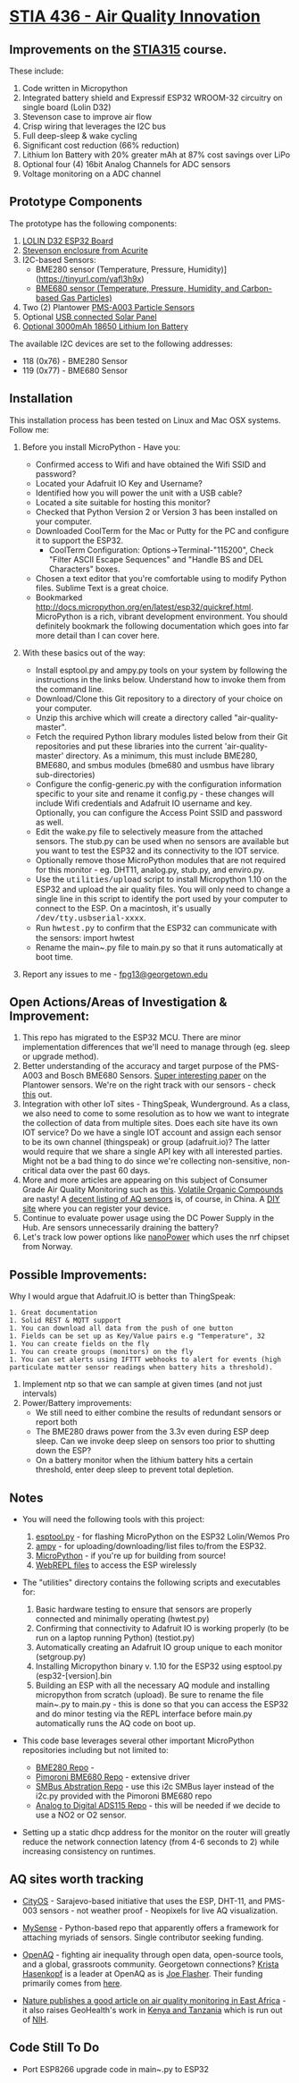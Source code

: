 # [STIA 436 - Air Quality Innovation](https://github.com/GeorgetownMakerHubOrg/air-quality/blob/master/Layla-905.jpg)

## Improvements on the [STIA315](https://github.com/colinmccormick/Georgetown_STIA315_AQ_monitor) course.   

These include:

1. Code written in Micropython
1. Integrated battery shield and Expressif ESP32 WROOM-32 circuitry on single board (Lolin D32)
1. Stevenson case to improve air flow
1. Crisp wiring that leverages the I2C bus
1. Full deep-sleep & wake cycling
1. Significant cost reduction (66% reduction)
1. Lithium Ion Battery with 20% greater mAh at 87% cost savings over LiPo
1. Optional four (4) 16bit Analog Channels for ADC sensors
1. Voltage monitoring on a ADC channel

## Prototype Components

The prototype has the following components:

1. [LOLIN D32 ESP32 Board ](https://wiki.wemos.cc/products:d32:d32)
1. [Stevenson enclosure from Acurite](https://tinyurl.com/y52xd67g)
1. I2C-based Sensors:
	- BME280 sensor (Temperature, Pressure, Humidity)](https://tinyurl.com/yafl3h9x)
	- [BME680 sensor (Temperature, Pressure, Humidity, and Carbon-based Gas Particles)](https://www.bosch-sensortec.com/bst/products/all_products/bme680)
1. Two (2) Plantower [PMS-A003 Particle Sensors](https://datasheet.lcsc.com/szlcsc/Beijing-Plantower-PMSA003-A_C132744.pdf)
1. Optional [USB connected Solar Panel](https://tinyurl.com/yad7xpcu)
1. [Optional 3000mAh 18650 Lithium Ion Battery](https://www.ebay.com/itm/202512035904)

The available I2C devices are set to the following addresses:

* 118 (0x76) - BME280 Sensor
* 119 (0x77) - BME680 Sensor

## Installation

This installation process has been tested on Linux and Mac OSX systems.  Follow me:

1. Before you install MicroPython - Have you:
	- Confirmed access to Wifi and have obtained the Wifi SSID and password?
	- Located your Adafruit IO Key and Username?
	- Identified how you will power the unit with a USB cable?
	- Located a site suitable for hosting this monitor?
	- Checked that Python Version 2 or Version 3 has been installed on your computer.
	- Downloaded CoolTerm for the Mac or Putty for the PC and configure it to support the ESP32.
		- CoolTerm Configuration: Options->Terminal-"115200", Check "Filter ASCII Escape Sequences" and "Handle BS and DEL Characters" boxes.
	- Chosen a text editor that you're comfortable using to modify Python files.  Sublime Text is a great choice.
	- Bookmarked http://docs.micropython.org/en/latest/esp32/quickref.html. MicroPython is a rich, vibrant development environment.  You should definitely bookmark the following documentation which goes into far more detail than I can cover here.
	

1. With these basics out of the way:

	- Install esptool.py and ampy.py tools on your system by following the instructions in the links below.  Understand how to invoke them from the command line.  
	- Download/Clone this Git repository to a directory of your choice on your computer.
	- Unzip this archive which will create a directory called "air-quality-master".
	- Fetch the required Python library modules listed below from their Git repositories and put these libraries into the current 'air-quality-master' directory.  As a minimum, this must include BME280, BME680, and smbus modules (bme680 and usmbus have library sub-directories)
	- Configure the config-generic.py with the configuration information specific to your site and rename it config.py - these changes will include Wifi credentials and Adafruit IO username and key. Optionally, you can configure the Access Point SSID and password as well.
	- Edit the wake.py file to selectively measure from the attached sensors.  The stub.py can be used when no sensors are available but you want to test the ESP32 and its connectivity to the IOT service.
	- Optionally remove those MicroPython modules that are not required for this monitor - eg. DHT11, analog.py, stub.py, and enviro.py.
	- Use the <span style="font-family:Courier;">utilities/upload</span> script to install Micropython 1.10 on the ESP32 and upload the air quality files.  You will only need to change a single line in this script to identify the port used by your computer to connect to the ESP.  On a macintosh, it's usually  <span style="font-family:Courier;">/dev/tty.usbserial-xxxx</span>.  
	- Run <span style="font-family:Courier;">hwtest.py</span> to confirm that the ESP32 can communicate with the sensors:
	     import hwtest
	- Rename the main\~.py file to main.py so that it runs automatically at boot time.

1. Report any issues to me - fpg13@georgetown.edu

## Open Actions/Areas of Investigation & Improvement:

1. This repo has migrated to the ESP32 MCU.   There are minor implementation differences that we'll need to manage through (eg. sleep or upgrade method).
1. Better understanding of the accuracy and target purpose of the PMS-A003 and Bosch BME680 Sensors. [Super interesting paper](https://uwspace.uwaterloo.ca/bitstream/handle/10012/12776/Tan_Ben.pdf?sequence=5) on the Plantower sensors. We're on the right track with our sensors - check [this](https://seetheair.wordpress.com/2019/01/15/review-purpleair-ii/) out.
1. Integration with other IoT sites - ThingSpeak, Wunderground.  As a class, we also need to come to some resolution as to how we want to integrate the collection of data from multiple sites.  Does each site have its own IOT service?   Do we have a single IOT account and assign each sensor to be its own channel (thingspeak) or group (adafruit.io)?   The latter would require that we share a single API key with all interested parties.  Might not be a bad thing to do since we're collecting non-sensitive, non-critical data over the past 60 days. 
1. More and more articles are appearing on this subject of Consumer Grade Air Quality Monitoring such as [this](https://molekule.com/blog/consumer-grade-air-quality-sensors-are-they-good-enough/).  [Volatile Organic Compounds](https://toxtown.nlm.nih.gov/chemicals-and-contaminants/volatile-organic-compounds-vocs) are nasty!  A [decent listing of AQ sensors](https://aqicn.org/sensor/) is, of course, in China.   A [DIY site](https://www.byteyourlife.com/en/household-tools/particulate-matter-sensor-controller-project-luftdaten-info/7204) where you can register your device.
1. Continue to evaluate power usage using the DC Power Supply in the Hub. Are sensors unnecessarily draining the battery? 
1. Let's track low power options like [nanoPower](http://nanopower.no/#p) which uses the nrf chipset from Norway.

## Possible Improvements:

Why I would argue that Adafruit.IO is better than ThingSpeak:

	1. Great documentation
	1. Solid REST & MQTT support
	1. You can download all data from the push of one button
	1. Fields can be set up as Key/Value pairs e.g "Temperature", 32
	1. You can create fields on the fly
	1. You can create groups (monitors) on the fly
	1. You can set alerts using IFTTT webhooks to alert for events (high particulate matter sensor readings when battery hits a threshold).
1. Implement ntp so that we can sample at given times (and not just intervals)
1. Power/Battery improvements:
	- We still need to either combine the results of redundant sensors or report both
	- The BME280 draws power from the 3.3v even during ESP deep sleep. Can we invoke deep sleep on sensors too prior to shutting down the ESP?
	- On a battery monitor when the lithium battery hits a certain threshold, enter deep sleep to prevent total depletion.

## Notes

* You will need the following tools with this project:

	1. [esptool.py](https://github.com/espressif/esptool) - for flashing MicroPython on the ESP32 Lolin/Wemos Pro
	1. [ampy](https://github.com/pycampers/ampy) - for uploading/downloading/list files to/from the ESP32.
	1. [MicroPython](https://github.com/micropython) - if you're up for building from source!
	1. [WebREPL files](https://github.com/micropython/webrepl) to access the ESP wirelessly

* The "utilities" directory contains the following scripts and executables for:

	1. Basic hardware testing to ensure that sensors are properly connected and minimally operating (hwtest.py)
	1. Confirming that connectivity to Adafruit IO is working properly (to be run on a laptop running Python) (testiot.py)
	1. Automatically creating an Adafruit IO group unique to each monitor (setgroup.py) 
	1. Installing Micropython binary v. 1.10 for the ESP32 using esptool.py (esp32-[version].bin
	1. Building an ESP with all the necessary AQ module and installing micropython from scratch (upload). Be sure to rename the file main\~.py to main.py - this is done so that you can access the ESP32 and do minor testing via the REPL interface before main.py automatically runs the AQ code on boot up.

* This code base leverages several other important MicroPython repositories including but not limited to:
	* [BME280 Repo](https://github.com/catdog2/mpy_bme280_esp8266) - 
	* [Pimoroni BME680 Repo](https://github.com/pimoroni/bme680-python) - extensive driver
	* [SMBus Abstration Repo](https://github.com/gkluoe/micropython-smbus) - use this i2c SMBus layer instead of the i2c.py provided with the Pimoroni BME680 repo
	* [Analog to Digital ADS115 Repo](https://github.com/adafruit/micropython-adafruit-ads1015) - this will be needed if we decide to use a NO2 or O2 sensor.

* Setting up a static dhcp address for the monitor on the router will greatly reduce the network connection latency (from 4-6 seconds to 2) while increasing consistency on runtimes.

## AQ sites worth tracking

* [CityOS](https://cityos-air.readme.io/) - Sarajevo-based initiative that uses the ESP, DHT-11, and PMS-003 sensors - not weather proof - Neopixels for live AQ visualization. 

* [MySense](https://github.com/teusH/MySense) - Python-based repo that apparently offers a framework for attaching myriads of sensors.  Single contributor seeking funding.

* [OpenAQ](https://openaq.org/) - fighting air inequality through open data, open-source tools, and a global, grassroots community.   Georgetown connections?   [Krista Hasenkopf](https://advanced.jhu.edu/about-us/faculty/christa-hasenkopf/) is a leader at OpenAQ as is [Joe Flasher](https://github.com/jflasher). Their funding primarily comes from [here](https://openaq.org/#/about?_k=28cy2c).

* [Nature publishes a good article on air quality monitoring in East Africa](https://www.nature.com/articles/d41586-018-04330-x) - it also raises GeoHealth's work in [Kenya and Tanzania](https://geohealthhub.org/2016/06/30/usc-training-launches-a-new-era-of-air-pollution-health-research-in-eastern-africa/) which is run out of [NIH](https://www.fic.nih.gov/Programs/Pages/environmental-occupational.aspx).

## Code Still To Do

* Port ESP8266 upgrade code in main~.py to ESP32
